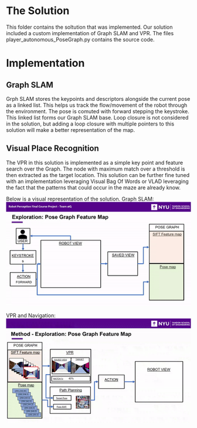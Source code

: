 # The Solution

This folder contains the soltution that was implemented. Our solution included a custom implementation of Graph SLAM and VPR. The files player_autonomous_PoseGraph.py contains the source code.

# Implementation
## Graph SLAM
Grph SLAM stores the keypoints and descriptors alongside the current pose as a linked list. This helps us track the flow/movement of the robot through the environment. The pose is comuted with forward stepping the keystroke. This linked list forms our Graph SLAM base. Loop closure is not considered in the solution, but adding a loop closure with multiple pointers to this solution will make a better representation of the map.   

## Visual Place Recognition
The VPR in this solution is implemented as a simple key point and feature search over the Graph. The node with maximum match over a threshold is then extracted as the target location. This solution can be further fine tuned with an implementation leveraging Visual Bag Of Words or VLAD leveraging the fact that the patterns that could occur in the maze are already know.

Below is a visual representation of the solution.
Graph SLAM:
![Graph SLAM: Building the Graph](/Solution/GraphSLAM.gif)

VPR and Navigation:
![Graph SLAM: Building the Graph](/Solution/VPR-gif.gif)

